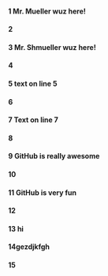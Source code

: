 #### 1 Mr. Mueller wuz here!
#### 2
#### 3 Mr. Shmueller wuz here!
#### 4
#### 5 text on line 5
#### 6
#### 7 Text on line 7
#### 8


#### 9 GitHub is really awesome

#### 10

#### 11 GitHub is very fun 



#### 12
#### 13 hi
#### 14gezdjkfgh
#### 15